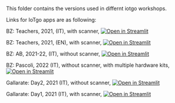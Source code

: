 This folder contains the versions used in differnt iotgo workshops.

Links for IoTgo apps are as following: 

BZ: Teachers, 2021, (IT), with scanner, [![Open in Streamlit](https://static.streamlit.io/badges/streamlit_badge_black_white.svg)](https://share.streamlit.io/iotgo-app/iotgo-io/main/versions/bz_teachers.py)

BZ: Teachers, 2021, (EN), with scanner, [![Open in Streamlit](https://static.streamlit.io/badges/streamlit_badge_black_white.svg)](https://share.streamlit.io/iotgo-app/iotgo-io/main/versions/bz_teachers_EN.py)

BZ: AB, 2021-22, (IT), without scanner, [![Open in Streamlit](https://static.streamlit.io/badges/streamlit_badge_black_white.svg)](https://share.streamlit.io/iotgo-app/iotgo-io/main/webapp/iotgo-bz.py)

BZ: Pascoli, 2022 (IT), without scanner, with multiple hardware kits, [![Open in Streamlit](https://static.streamlit.io/badges/streamlit_badge_black_white.svg)](https://share.streamlit.io/iotgo-app/iotgo-io/main/webapp/iotgopascoli_extended.py)


Gallarate: Day2, 2021 (IT), without scanner, [![Open in Streamlit](https://static.streamlit.io/badges/streamlit_badge_black_white.svg)](https://share.streamlit.io/iotgo-app/iotgo-io/main/webapp/iotgo-it-0.py)

Gallarate: Day1, 2021 (IT), with scanner, [![Open in Streamlit](https://static.streamlit.io/badges/streamlit_badge_black_white.svg)](https://share.streamlit.io/iotgo-app/iotgo-io/main/versions/gallarate_day1.py)


